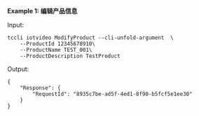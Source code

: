 **Example 1: 编辑产品信息**



Input: 

```
tccli iotvideo ModifyProduct --cli-unfold-argument  \
    --ProductId 12345678910\
    --ProductName TEST_001\
    --ProductDescription TestProduct
```

Output: 
```
{
    "Response": {
        "RequestId": "8935c7be-ad5f-4ed1-8f90-b5fcf5e1ee30"
    }
}
```

